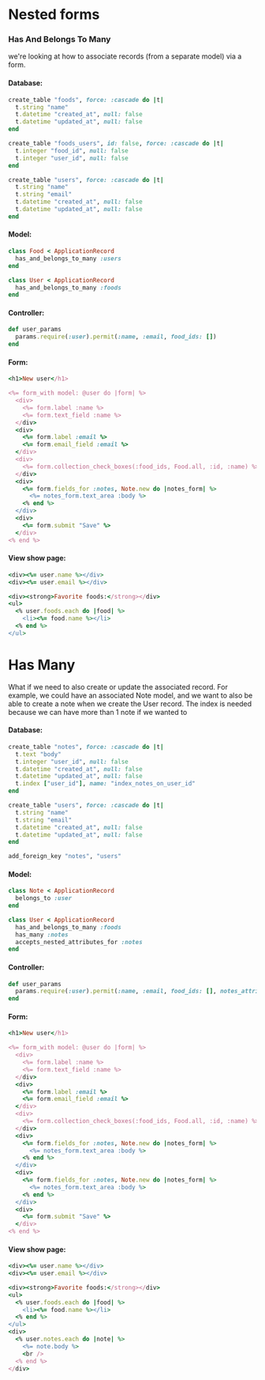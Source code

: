 # Nested forms

### Has And Belongs To Many
we're looking at how to associate records (from a separate model) via a form.
#### Database:
```ruby
create_table "foods", force: :cascade do |t|
  t.string "name"
  t.datetime "created_at", null: false
  t.datetime "updated_at", null: false
end

create_table "foods_users", id: false, force: :cascade do |t|
  t.integer "food_id", null: false
  t.integer "user_id", null: false
end

create_table "users", force: :cascade do |t|
  t.string "name"
  t.string "email"
  t.datetime "created_at", null: false
  t.datetime "updated_at", null: false
end
```
#### Model:
```ruby
class Food < ApplicationRecord
  has_and_belongs_to_many :users
end

class User < ApplicationRecord
  has_and_belongs_to_many :foods
end
```
#### Controller:
```ruby
def user_params
  params.require(:user).permit(:name, :email, food_ids: [])
end
```
#### Form:
```ruby
<h1>New user</h1>

<%= form_with model: @user do |form| %>
  <div>
    <%= form.label :name %>
    <%= form.text_field :name %>
  </div>
  <div>
    <%= form.label :email %>
    <%= form.email_field :email %>
  </div>
  <div>
    <%= form.collection_check_boxes(:food_ids, Food.all, :id, :name) %>
  </div>
  <div>
    <%= form.fields_for :notes, Note.new do |notes_form| %>
      <%= notes_form.text_area :body %>
    <% end %>
  </div>
  <div>
    <%= form.submit "Save" %>
  </div>
<% end %>
```
#### View show page:
```ruby
<div><%= user.name %></div>
<div><%= user.email %></div>

<div><strong>Favorite foods:</strong></div>
<ul>
  <% user.foods.each do |food| %>
    <li><%= food.name %></li>
  <% end %>
</ul>
```

# Has Many
What if we need to also create or update the associated record. For example, we could have an associated Note model, and we want to also be able to create a note when we create the User record. The index is needed because we can have more than 1 note if we wanted to

#### Database:
```ruby
create_table "notes", force: :cascade do |t|
  t.text "body"
  t.integer "user_id", null: false
  t.datetime "created_at", null: false
  t.datetime "updated_at", null: false
  t.index ["user_id"], name: "index_notes_on_user_id"
end

create_table "users", force: :cascade do |t|
  t.string "name"
  t.string "email"
  t.datetime "created_at", null: false
  t.datetime "updated_at", null: false
end

add_foreign_key "notes", "users"
```
#### Model:
```ruby
class Note < ApplicationRecord
  belongs_to :user
end

class User < ApplicationRecord
  has_and_belongs_to_many :foods
  has_many :notes
  accepts_nested_attributes_for :notes
end
```
#### Controller:
```ruby
def user_params
  params.require(:user).permit(:name, :email, food_ids: [], notes_attributes: [:body])
end
```
#### Form:
```ruby
<h1>New user</h1>

<%= form_with model: @user do |form| %>
  <div>
    <%= form.label :name %>
    <%= form.text_field :name %>
  </div>
  <div>
    <%= form.label :email %>
    <%= form.email_field :email %>
  </div>
  <div>
    <%= form.collection_check_boxes(:food_ids, Food.all, :id, :name) %>
  </div>
  <div>
    <%= form.fields_for :notes, Note.new do |notes_form| %>
      <%= notes_form.text_area :body %>
    <% end %>
  </div>
  <div>
    <%= form.fields_for :notes, Note.new do |notes_form| %>
      <%= notes_form.text_area :body %>
    <% end %>
  </div>
  <div>
    <%= form.submit "Save" %>
  </div>
<% end %>
```

#### View show page:
```ruby
<div><%= user.name %></div>
<div><%= user.email %></div>

<div><strong>Favorite foods:</strong></div>
<ul>
  <% user.foods.each do |food| %>
    <li><%= food.name %></li>
  <% end %>
</ul>
<div>
  <% user.notes.each do |note| %>
    <%= note.body %>
    <br />
  <% end %>
</div>
```
